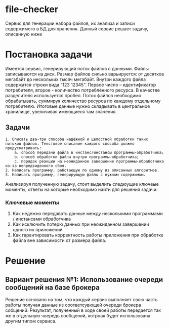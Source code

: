 # file-checker
Сервис для генерации набора файлов, их анализа и записи содержимого в БД для хранения.
Данный сервис решает задачу, описанную ниже

# Постановка задачи

Имеется сервис, генерирующий поток файлов с данными. Файлы записываются на диск. Размер файлов сильно варьируется: от десятков мегабайт до нескольких тысяч мегабайт.
Внутри каждого файла содержатся строки вида “123 12345”. Первое число – идентификатор потребителя, второе - количество потреблённого ресурса. В качестве разделителя используется пробел.
Поток файлов необходимо обрабатывать, суммируя количество ресурса по каждому отдельному потребителю. Итоговые данные нужно складывать в центральное хранилище, увеличивая имеющиеся там значения.

## Задачи

    1. Описать два-три способа надёжной и целостной обработки таких потоков файлов. Текстовое описание каждого способа должно предусматривать:
        a. способ передачи файла в инстанс/инстансы программы-обработчика;
        b. способ обработки файла внутри программы-обработчика;
        c. порядок реакции на неожиданное завершение программы-обработчика из-за непредвиденного сбоя.
    2. Написать программу, работающую по одному из описанных алгоритмов.
    3. Написать программу, генерирующую файлы с нужным содержимым.

Анализируя полученную задачу, стоит выделить следюущие ключеые моменты, ответы на которые необходимо найти для решения задачи:
### Ключевые моменты
  1. Как недежно передавать данные между несколькими программами / инстансами обработчика
  2. Как исключить потерю данных при неожиданном завершении одного их приложений
  3. Как гарантировать корректность работы приложения при обработке файла вне зависимости от размера файла. 
  
  # Решение
  
  ## Вариант решения №1: Использование очереди сообщений на базе брокера
  
  Решение основано на том, что каждый сервис выполняет свою часть работы получая данные из соответсувющей очереди брокера собщений. Результат, полученный в ходе своей работы передается так же в отдельную чоередь сообщений, котроая будет использована другим типом сервиса. 

